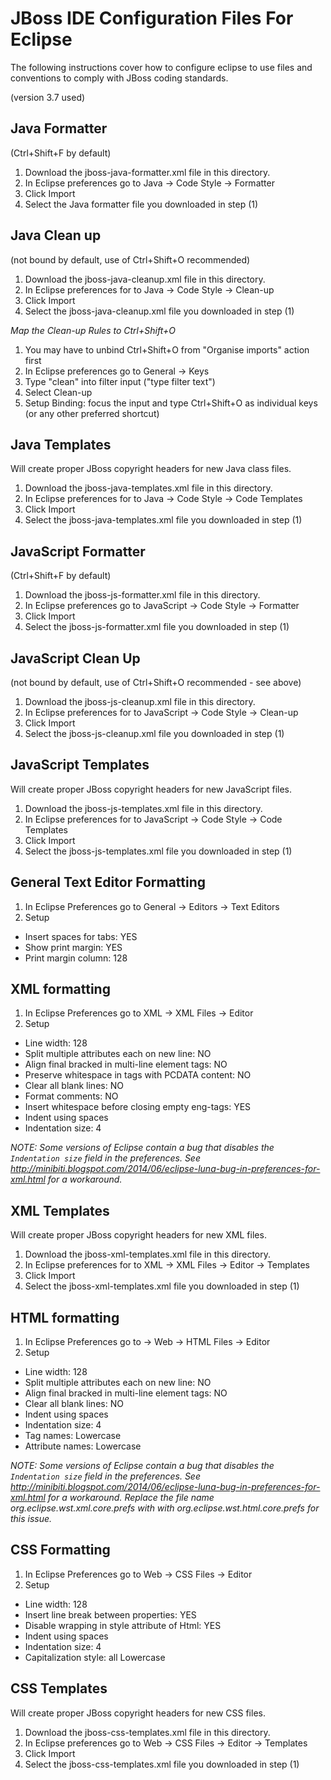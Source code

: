 JBoss IDE Configuration Files For Eclipse
=========================================
The following instructions cover how to configure eclipse to use files and conventions to comply with JBoss coding standards.

(version 3.7 used)

Java Formatter
--------------
(Ctrl+Shift+F by default)
 
1. Download the jboss-java-formatter.xml file in this directory.
2. In Eclipse preferences go to Java -> Code Style -> Formatter
3. Click Import
4. Select the Java formatter file you downloaded in step (1)

Java Clean up
-------------
(not bound by default, use  of Ctrl+Shift+O recommended)
 
1. Download the jboss-java-cleanup.xml file in this directory.
2. In Eclipse preferences for to Java -> Code Style -> Clean-up
3. Click Import
4. Select the jboss-java-cleanup.xml file you downloaded in step (1)
 
*Map the Clean-up Rules to Ctrl+Shift+O*

1. You may have to unbind Ctrl+Shift+O from "Organise imports" action first
2. In Eclipse preferences go to General -> Keys
3. Type "clean" into filter input ("type filter text")
4. Select Clean-up
5. Setup Binding: focus the input and type Ctrl+Shift+O as individual keys (or any other preferred shortcut)

Java Templates
--------------
Will create proper JBoss copyright headers for new Java class files.

1. Download the jboss-java-templates.xml file in this directory.
2. In Eclipse preferences for to Java -> Code Style -> Code Templates
3. Click Import
4. Select the jboss-java-templates.xml file you downloaded in step (1)

JavaScript Formatter
--------------------
(Ctrl+Shift+F by default)
 
1. Download the jboss-js-formatter.xml file in this directory.
2. In Eclipse preferences go to JavaScript -> Code Style -> Formatter
3. Click Import
4. Select the jboss-js-formatter.xml file you downloaded in step (1)

JavaScript Clean Up 
-------------------
(not bound by default, use  of Ctrl+Shift+O recommended - see above)
 
1. Download the jboss-js-cleanup.xml file in this directory.
2. In Eclipse preferences for to JavaScript -> Code Style -> Clean-up
3. Click Import
4. Select the jboss-js-cleanup.xml file you downloaded in step (1)

JavaScript Templates
--------------------
Will create proper JBoss copyright headers for new JavaScript files.

1. Download the jboss-js-templates.xml file in this directory.
2. In Eclipse preferences for to JavaScript -> Code Style -> Code Templates
3. Click Import
4. Select the jboss-js-templates.xml file you downloaded in step (1)

General Text Editor Formatting
------------------------------
1. In Eclipse Preferences go to General -> Editors -> Text Editors
2. Setup
 * Insert spaces for tabs: YES
 * Show print margin: YES
 * Print margin column: 128

XML formatting
--------------
1. In Eclipse Preferences go to XML -> XML Files -> Editor
2. Setup
 * Line width: 128
 * Split multiple attributes each on new line: NO
 * Align final bracked in multi-line element tags: NO
 * Preserve whitespace in tags with PCDATA content: NO
 * Clear all blank lines: NO
 * Format comments: NO
 * Insert whitespace before closing empty eng-tags: YES
 * Indent using spaces
 * Indentation size: 4
 
_NOTE: Some versions of Eclipse contain a bug that disables the `Indentation size` field in the preferences. See <http://minibiti.blogspot.com/2014/06/eclipse-luna-bug-in-preferences-for-xml.html> for a workaround._ 
 
XML Templates
-------------
Will create proper JBoss copyright headers for new XML files.

1. Download the jboss-xml-templates.xml file in this directory.
2. In Eclipse preferences for to XML -> XML Files -> Editor -> Templates
3. Click Import
4. Select the jboss-xml-templates.xml file you downloaded in step (1)

HTML formatting
---------------
1. In Eclipse Preferences go to -> Web -> HTML Files -> Editor
2. Setup
 * Line width: 128
 * Split multiple attributes each on new line: NO
 * Align final bracked in multi-line element tags: NO
 * Clear all blank lines: NO
 * Indent using spaces
 * Indentation size: 4
 * Tag names: Lowercase
 * Attribute names: Lowercase

_NOTE: Some versions of Eclipse contain a bug that disables the `Indentation size` field in the preferences. See <http://minibiti.blogspot.com/2014/06/eclipse-luna-bug-in-preferences-for-xml.html> for a workaround. Replace the file name org.eclipse.wst.xml.core.prefs with with org.eclipse.wst.html.core.prefs for this issue._ 

CSS Formatting
--------------

1. In Eclipse Preferences go to Web -> CSS Files -> Editor
2. Setup
 * Line width: 128
 * Insert line break between properties: YES
 * Disable wrapping in style attribute of Html: YES
 * Indent using spaces
 * Indentation size: 4
 * Capitalization style: all Lowercase

CSS Templates
-------------
Will create proper JBoss copyright headers for new CSS files.

1. Download the jboss-css-templates.xml file in this directory.
2. In Eclipse preferences go to Web -> CSS Files -> Editor -> Templates
3. Click Import
4. Select the jboss-css-templates.xml file you downloaded in step (1)



